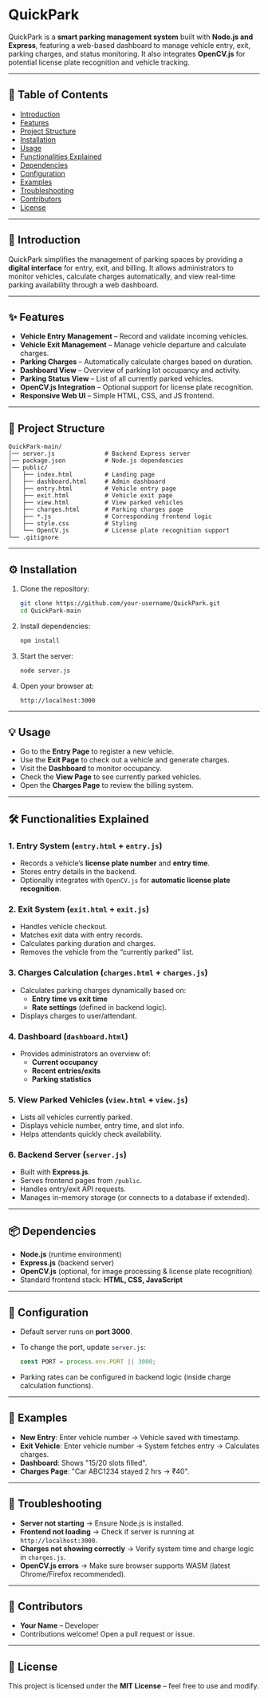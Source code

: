 # QuickPark

QuickPark is a **smart parking management system** built with **Node.js and Express**, featuring a web-based dashboard to manage vehicle entry, exit, parking charges, and status monitoring. It also integrates **OpenCV.js** for potential license plate recognition and vehicle tracking.

---

## 📑 Table of Contents
- [Introduction](#introduction)  
- [Features](#features)  
- [Project Structure](#project-structure)  
- [Installation](#installation)  
- [Usage](#usage)  
- [Functionalities Explained](#functionalities-explained)  
- [Dependencies](#dependencies)  
- [Configuration](#configuration)  
- [Examples](#examples)  
- [Troubleshooting](#troubleshooting)  
- [Contributors](#contributors)  
- [License](#license)  

---

## 🚀 Introduction
QuickPark simplifies the management of parking spaces by providing a **digital interface** for entry, exit, and billing. It allows administrators to monitor vehicles, calculate charges automatically, and view real-time parking availability through a web dashboard.

---

## ✨ Features
- **Vehicle Entry Management** – Record and validate incoming vehicles.  
- **Vehicle Exit Management** – Manage vehicle departure and calculate charges.  
- **Parking Charges** – Automatically calculate charges based on duration.  
- **Dashboard View** – Overview of parking lot occupancy and activity.  
- **Parking Status View** – List of all currently parked vehicles.  
- **OpenCV.js Integration** – Optional support for license plate recognition.  
- **Responsive Web UI** – Simple HTML, CSS, and JS frontend.  

---

## 📂 Project Structure
```
QuickPark-main/
│── server.js              # Backend Express server
│── package.json           # Node.js dependencies
│── public/
│   ├── index.html         # Landing page
│   ├── dashboard.html     # Admin dashboard
│   ├── entry.html         # Vehicle entry page
│   ├── exit.html          # Vehicle exit page
│   ├── view.html          # View parked vehicles
│   ├── charges.html       # Parking charges page
│   ├── *.js               # Corresponding frontend logic
│   ├── style.css          # Styling
│   └── OpenCV.js          # License plate recognition support
└── .gitignore
```

---

## ⚙️ Installation
1. Clone the repository:
   ```bash
   git clone https://github.com/your-username/QuickPark.git
   cd QuickPark-main
   ```

2. Install dependencies:
   ```bash
   npm install
   ```

3. Start the server:
   ```bash
   node server.js
   ```

4. Open your browser at:
   ```
   http://localhost:3000
   ```

---

## 💡 Usage
- Go to the **Entry Page** to register a new vehicle.  
- Use the **Exit Page** to check out a vehicle and generate charges.  
- Visit the **Dashboard** to monitor occupancy.  
- Check the **View Page** to see currently parked vehicles.  
- Open the **Charges Page** to review the billing system.  

---

## 🛠 Functionalities Explained

### 1. **Entry System** (`entry.html` + `entry.js`)
- Records a vehicle’s **license plate number** and **entry time**.  
- Stores entry details in the backend.  
- Optionally integrates with `OpenCV.js` for **automatic license plate recognition**.

### 2. **Exit System** (`exit.html` + `exit.js`)
- Handles vehicle checkout.  
- Matches exit data with entry records.  
- Calculates parking duration and charges.  
- Removes the vehicle from the “currently parked” list.

### 3. **Charges Calculation** (`charges.html` + `charges.js`)
- Calculates parking charges dynamically based on:  
  - **Entry time vs exit time**  
  - **Rate settings** (defined in backend logic).  
- Displays charges to user/attendant.

### 4. **Dashboard** (`dashboard.html`)
- Provides administrators an overview of:  
  - **Current occupancy**  
  - **Recent entries/exits**  
  - **Parking statistics**  

### 5. **View Parked Vehicles** (`view.html` + `view.js`)
- Lists all vehicles currently parked.  
- Displays vehicle number, entry time, and slot info.  
- Helps attendants quickly check availability.

### 6. **Backend Server** (`server.js`)
- Built with **Express.js**.  
- Serves frontend pages from `/public`.  
- Handles entry/exit API requests.  
- Manages in-memory storage (or connects to a database if extended).  

---

## 📦 Dependencies
- **Node.js** (runtime environment)  
- **Express.js** (backend server)  
- **OpenCV.js** (optional, for image processing & license plate recognition)  
- Standard frontend stack: **HTML, CSS, JavaScript**

---

## 🔧 Configuration
- Default server runs on **port 3000**.  
- To change the port, update `server.js`:  
  ```js
  const PORT = process.env.PORT || 3000;
  ```

- Parking rates can be configured in backend logic (inside charge calculation functions).

---

## 📘 Examples
- **New Entry**: Enter vehicle number → Vehicle saved with timestamp.  
- **Exit Vehicle**: Enter vehicle number → System fetches entry → Calculates charges.  
- **Dashboard**: Shows "15/20 slots filled".  
- **Charges Page**: "Car ABC1234 stayed 2 hrs → ₹40".  

---

## 🐛 Troubleshooting
- **Server not starting** → Ensure Node.js is installed.  
- **Frontend not loading** → Check if server is running at `http://localhost:3000`.  
- **Charges not showing correctly** → Verify system time and charge logic in `charges.js`.  
- **OpenCV.js errors** → Make sure browser supports WASM (latest Chrome/Firefox recommended).  

---

## 👥 Contributors
- **Your Name** – Developer  
- Contributions welcome! Open a pull request or issue.  

---

## 📄 License
This project is licensed under the **MIT License** – feel free to use and modify.  
